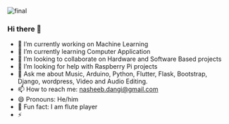 ![final](https://user-images.githubusercontent.com/40313494/89425446-dce7e680-d6ed-11ea-87b1-324206cd76d4.png)


### Hi there 👋

- 🔭 I’m currently working on Machine Learning
- 🌱 I’m currently learning Computer Application
- 👯 I’m looking to collaborate on Hardware and Software Based projects
- 🤔 I’m looking for help with Raspberry Pi projects
- 💬 Ask me about Music, Arduino, Python, Flutter, Flask, Bootstrap, Django, wordpress, Video and Audio Editing.
- 📫 How to reach me: nasheeb.dangi@gmail.com
- 😄 Pronouns: He/him
- 🎵 Fun fact: I am flute player
- ⚡

